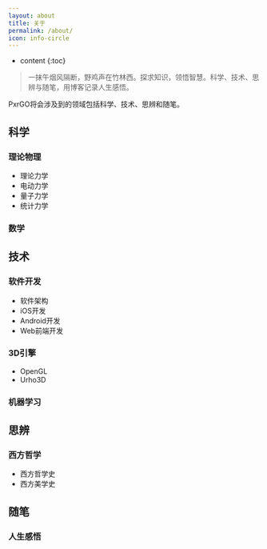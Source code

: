 ```yaml
---
layout: about
title: 关于
permalink: /about/
icon: info-circle
---
```

* content
{:toc}

> 一抹午烟风隔断，野鸡声在竹林西。探求知识，领悟智慧。科学、技术、思辨与随笔，用博客记录人生感悟。

PxrGO将会涉及到的领域包括科学、技术、思辨和随笔。

## 科学

### 理论物理
- 理论力学
- 电动力学
- 量子力学
- 统计力学

### 数学

## 技术

### 软件开发
- 软件架构
- iOS开发
- Android开发
- Web前端开发

### 3D引擎
- OpenGL
- Urho3D

### 机器学习

## 思辨

### 西方哲学

- 西方哲学史
- 西方美学史

## 随笔

### 人生感悟

